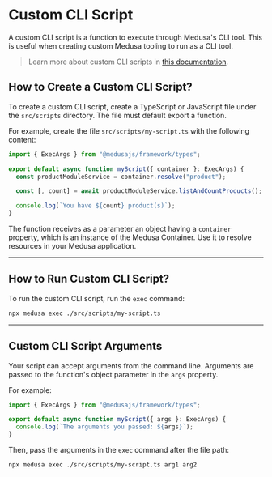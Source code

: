 # Custom CLI Script

A custom CLI script is a function to execute through Medusa's CLI tool. This is useful when creating custom Medusa tooling to run as a CLI tool.

> Learn more about custom CLI scripts in [this documentation](https://docs.medusajs.com/learn/fundamentals/custom-cli-scripts).

## How to Create a Custom CLI Script?

To create a custom CLI script, create a TypeScript or JavaScript file under the `src/scripts` directory. The file must default export a function.

For example, create the file `src/scripts/my-script.ts` with the following content:

```ts title="src/scripts/my-script.ts"
import { ExecArgs } from "@medusajs/framework/types";

export default async function myScript({ container }: ExecArgs) {
  const productModuleService = container.resolve("product");

  const [, count] = await productModuleService.listAndCountProducts();

  console.log(`You have ${count} product(s)`);
}
```

The function receives as a parameter an object having a `container` property, which is an instance of the Medusa Container. Use it to resolve resources in your Medusa application.

---

## How to Run Custom CLI Script?

To run the custom CLI script, run the `exec` command:

```bash
npx medusa exec ./src/scripts/my-script.ts
```

---

## Custom CLI Script Arguments

Your script can accept arguments from the command line. Arguments are passed to the function's object parameter in the `args` property.

For example:

```ts
import { ExecArgs } from "@medusajs/framework/types";

export default async function myScript({ args }: ExecArgs) {
  console.log(`The arguments you passed: ${args}`);
}
```

Then, pass the arguments in the `exec` command after the file path:

```bash
npx medusa exec ./src/scripts/my-script.ts arg1 arg2
```
